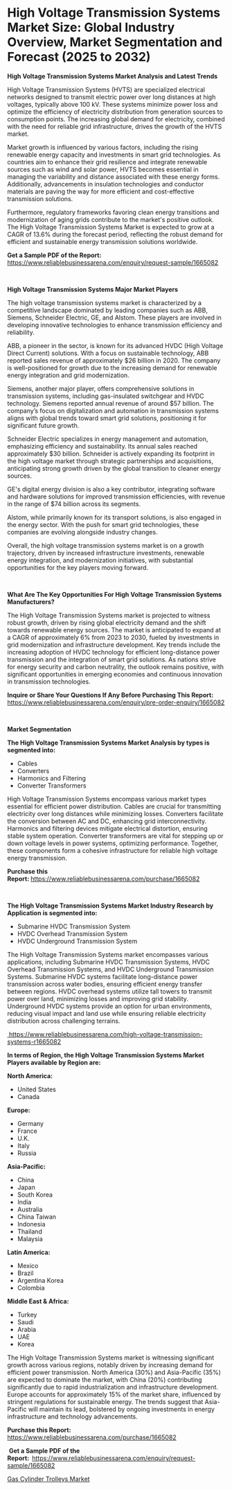<p><h1>High Voltage Transmission Systems Market Size: Global Industry Overview, Market Segmentation and Forecast (2025 to 2032)</h1></p><p><strong>High Voltage Transmission Systems Market Analysis and Latest Trends</strong></p>
<p><p>High Voltage Transmission Systems (HVTS) are specialized electrical networks designed to transmit electric power over long distances at high voltages, typically above 100 kV. These systems minimize power loss and optimize the efficiency of electricity distribution from generation sources to consumption points. The increasing global demand for electricity, combined with the need for reliable grid infrastructure, drives the growth of the HVTS market.</p><p>Market growth is influenced by various factors, including the rising renewable energy capacity and investments in smart grid technologies. As countries aim to enhance their grid resilience and integrate renewable sources such as wind and solar power, HVTS becomes essential in managing the variability and distance associated with these energy forms. Additionally, advancements in insulation technologies and conductor materials are paving the way for more efficient and cost-effective transmission solutions.</p><p>Furthermore, regulatory frameworks favoring clean energy transitions and modernization of aging grids contribute to the market's positive outlook. The High Voltage Transmission Systems Market is expected to grow at a CAGR of 13.6% during the forecast period, reflecting the robust demand for efficient and sustainable energy transmission solutions worldwide.</p></p>
<p><strong>Get a Sample PDF of the Report:&nbsp;</strong> <a href="https://www.reliablebusinessarena.com/enquiry/request-sample/1665082?utm_campaign=3041&utm_medium=2&utm_source=Github&utm_content=ia&utm_term=06032025&utm_id=high-voltage-transmission-systems">https://www.reliablebusinessarena.com/enquiry/request-sample/1665082</a></p>
<p>&nbsp;</p>
<p><strong>High Voltage Transmission Systems Major Market Players</strong></p>
<p><p>The high voltage transmission systems market is characterized by a competitive landscape dominated by leading companies such as ABB, Siemens, Schneider Electric, GE, and Alstom. These players are involved in developing innovative technologies to enhance transmission efficiency and reliability.</p><p>ABB, a pioneer in the sector, is known for its advanced HVDC (High Voltage Direct Current) solutions. With a focus on sustainable technology, ABB reported sales revenue of approximately $26 billion in 2020. The company is well-positioned for growth due to the increasing demand for renewable energy integration and grid modernization.</p><p>Siemens, another major player, offers comprehensive solutions in transmission systems, including gas-insulated switchgear and HVDC technology. Siemens reported annual revenue of around $57 billion. The company’s focus on digitalization and automation in transmission systems aligns with global trends toward smart grid solutions, positioning it for significant future growth.</p><p>Schneider Electric specializes in energy management and automation, emphasizing efficiency and sustainability. Its annual sales reached approximately $30 billion. Schneider is actively expanding its footprint in the high voltage market through strategic partnerships and acquisitions, anticipating strong growth driven by the global transition to cleaner energy sources.</p><p>GE's digital energy division is also a key contributor, integrating software and hardware solutions for improved transmission efficiencies, with revenue in the range of $74 billion across its segments. </p><p>Alstom, while primarily known for its transport solutions, is also engaged in the energy sector. With the push for smart grid technologies, these companies are evolving alongside industry changes.</p><p>Overall, the high voltage transmission systems market is on a growth trajectory, driven by increased infrastructure investments, renewable energy integration, and modernization initiatives, with substantial opportunities for the key players moving forward.</p></p>
<p>&nbsp;</p>
<p><strong>What Are The Key Opportunities For High Voltage Transmission Systems Manufacturers?</strong></p>
<p><p>The High Voltage Transmission Systems market is projected to witness robust growth, driven by rising global electricity demand and the shift towards renewable energy sources. The market is anticipated to expand at a CAGR of approximately 6% from 2023 to 2030, fueled by investments in grid modernization and infrastructure development. Key trends include the increasing adoption of HVDC technology for efficient long-distance power transmission and the integration of smart grid solutions. As nations strive for energy security and carbon neutrality, the outlook remains positive, with significant opportunities in emerging economies and continuous innovation in transmission technologies.</p></p>
<p><strong>Inquire or Share Your Questions If Any Before Purchasing This Report:</strong> <a href="https://www.reliablebusinessarena.com/enquiry/pre-order-enquiry/1665082?utm_campaign=3041&utm_medium=2&utm_source=Github&utm_content=ia&utm_term=06032025&utm_id=high-voltage-transmission-systems">https://www.reliablebusinessarena.com/enquiry/pre-order-enquiry/1665082</a></p>
<p>&nbsp;</p>
<p><strong>Market Segmentation</strong></p>
<p><strong>The High Voltage Transmission Systems Market Analysis by types is segmented into:</strong></p>
<p><ul><li>Cables</li><li>Converters</li><li>Harmonics and Filtering</li><li>Converter Transformers</li></ul></p>
<p><p>High Voltage Transmission Systems encompass various market types essential for efficient power distribution. Cables are crucial for transmitting electricity over long distances while minimizing losses. Converters facilitate the conversion between AC and DC, enhancing grid interconnectivity. Harmonics and filtering devices mitigate electrical distortion, ensuring stable system operation. Converter transformers are vital for stepping up or down voltage levels in power systems, optimizing performance. Together, these components form a cohesive infrastructure for reliable high voltage energy transmission.</p></p>
<p><strong>Purchase this Report:&nbsp;</strong><a href="https://www.reliablebusinessarena.com/purchase/1665082?utm_campaign=3041&utm_medium=2&utm_source=Github&utm_content=ia&utm_term=06032025&utm_id=high-voltage-transmission-systems">https://www.reliablebusinessarena.com/purchase/1665082</a></p>
<p>&nbsp;</p>
<p><strong>The High Voltage Transmission Systems Market Industry Research by Application is segmented into:</strong></p>
<p><ul><li>Submarine HVDC Transmission System</li><li>HVDC Overhead Transmission System</li><li>HVDC Underground Transmission System</li></ul></p>
<p><p>The High Voltage Transmission Systems market encompasses various applications, including Submarine HVDC Transmission Systems, HVDC Overhead Transmission Systems, and HVDC Underground Transmission Systems. Submarine HVDC systems facilitate long-distance power transmission across water bodies, ensuring efficient energy transfer between regions. HVDC overhead systems utilize tall towers to transmit power over land, minimizing losses and improving grid stability. Underground HVDC systems provide an option for urban environments, reducing visual impact and land use while ensuring reliable electricity distribution across challenging terrains.</p></p>
<p><a href="https://www.reliablebusinessarena.com/high-voltage-transmission-systems-r1665082?utm_campaign=3041&utm_medium=2&utm_source=Github&utm_content=ia&utm_term=06032025&utm_id=high-voltage-transmission-systems">&nbsp;https://www.reliablebusinessarena.com/high-voltage-transmission-systems-r1665082</a></p>
<p><strong>In terms of Region, the High Voltage Transmission Systems Market Players available by Region are:</strong></p>
<p>
    <p> <strong> North America: </strong>
        <ul>
            <li>United States</li>
            <li>Canada</li>
        </ul>
        </p> 
    <p> <strong> Europe: </strong>
        <ul>
            <li>Germany</li>
            <li>France</li>
            <li>U.K.</li>
            <li>Italy</li>
            <li>Russia</li>
        </ul>
        </p> 
    <p> <strong> Asia-Pacific: </strong>
        <ul>
            <li>China</li>
            <li>Japan</li>
            <li>South Korea</li>
            <li>India</li>
            <li>Australia</li>
            <li>China Taiwan</li>
            <li>Indonesia</li>
            <li>Thailand</li>
            <li>Malaysia</li>
        </ul>
        </p> 
    <p> <strong> Latin America: </strong>
        <ul>
            <li>Mexico</li>
            <li>Brazil</li>
            <li>Argentina Korea</li>
            <li>Colombia</li>
        </ul>
        </p> 
    <p> <strong> Middle East & Africa: </strong>
        <ul>
            <li>Turkey</li>
            <li>Saudi</li>
            <li>Arabia</li>
            <li>UAE</li>
            <li>Korea</li>
        </ul>
    </p>
    </p>
<p><p>The High Voltage Transmission Systems market is witnessing significant growth across various regions, notably driven by increasing demand for efficient power transmission. North America (30%) and Asia-Pacific (35%) are expected to dominate the market, with China (20%) contributing significantly due to rapid industrialization and infrastructure development. Europe accounts for approximately 15% of the market share, influenced by stringent regulations for sustainable energy. The trends suggest that Asia-Pacific will maintain its lead, bolstered by ongoing investments in energy infrastructure and technology advancements.</p></p>
<p><strong>Purchase this Report: </strong><a href="https://www.reliablebusinessarena.com/purchase/1665082?utm_campaign=3041&utm_medium=2&utm_source=Github&utm_content=ia&utm_term=06032025&utm_id=high-voltage-transmission-systems">https://www.reliablebusinessarena.com/purchase/1665082</a></p>
<p>&nbsp;<strong>Get a Sample PDF of the Report:&nbsp;&nbsp;</strong><a href="https://www.reliablebusinessarena.com/enquiry/request-sample/1665082?utm_campaign=3041&utm_medium=2&utm_source=Github&utm_content=ia&utm_term=06032025&utm_id=high-voltage-transmission-systems">https://www.reliablebusinessarena.com/enquiry/request-sample/1665082</a></p>
<p><strong></strong></p>
<p><p><a href="https://github.com/sefathlehki/Market-Research-Report-List-1/blob/main/gas-cylinder-trolleys-market.md?utm_campaign=3041&utm_medium=2&utm_source=Github&utm_content=ia&utm_term=06032025&utm_id=high-voltage-transmission-systems">Gas Cylinder Trolleys Market</a></p></p>